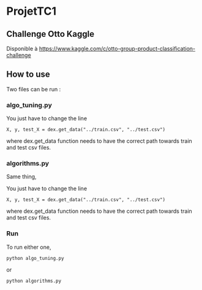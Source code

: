 # ProjetTC1
## Challenge Otto Kaggle

Disponible à https://www.kaggle.com/c/otto-group-product-classification-challenge


## How to use
Two files can be run : 

### algo_tuning.py 

You just have to change the line 

    X, y, test_X = dex.get_data("../train.csv", "../test.csv")
    
where dex.get_data function needs to have the correct path towards train and test csv files.


### algorithms.py 

Same thing,

You just have to change the line 

    X, y, test_X = dex.get_data("../train.csv", "../test.csv")
    
where dex.get_data function needs to have the correct path towards train and test csv files.

### Run
To run either one,

    python algo_tuning.py
   
or 

    python algorithms.py
    
